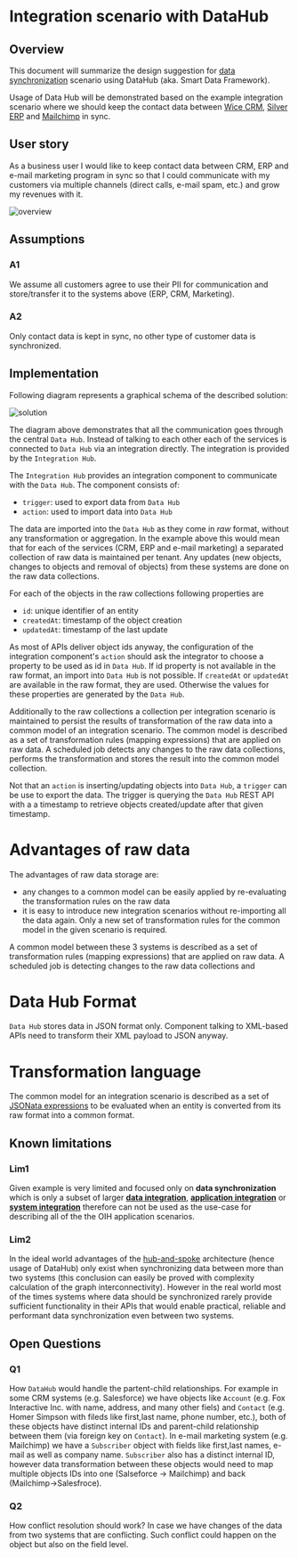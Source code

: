 # Integration scenario with DataHub

## Overview

This document will summarize the design suggestion for [data synchronization](https://en.wikipedia.org/wiki/Data_synchronization)
scenario using DataHub (aka. Smart Data Framework).

Usage of Data Hub will be demonstrated based on the example integration scenario where we should
keep the contact data between [Wice CRM](http://wice.de), [Silver ERP](http://www.silvererp.com/) and
[Mailchimp](https://mailchimp.com) in sync.

## User story

As a business user I would like to keep contact data between CRM, ERP and e-mail marketing program in sync so that
I could communicate with my customers via multiple channels (direct calls, e-mail spam, etc.) and grow my revenues
with it.

![overview](https://github.com/openintegrationhub/architecture/blob/master/SmartDataFramework/Assets/overview.png)

## Assumptions

### A1
We assume all customers agree to use their PII for communication and store/transfer it to the systems above
(ERP, CRM, Marketing).

### A2
Only contact data is kept in sync, no other type of customer data is synchronized.

## Implementation

Following diagram represents a graphical schema of the described solution:

![solution](https://github.com/openintegrationhub/architecture/blob/master/SmartDataFramework/Assets/Solution.png)

The diagram above demonstrates that all the communication goes through the central `Data Hub`. Instead of talking to
each other each of the services is connected to `Data Hub` via an integration directly. The integration is provided
by the `Integration Hub`.

The `Integration Hub` provides an integration component to communicate with the `Data Hub`. The component consists of:

* `trigger`: used to export data from `Data Hub`
* `action`: used to import data into `Data Hub`

The data are imported into the `Data Hub` as they come in *raw* format, without any transformation or aggregation. In
the example above this would mean that for each of the services (CRM, ERP and e-mail marketing) a separated collection
of raw data is maintained per tenant. Any updates (new objects, changes to objects and removal of objects) from these
systems are done on the raw data collections.

For each of the objects in the raw collections following properties are

* `id`: unique identifier of an entity
* `createdAt`: timestamp of the object creation
* `updatedAt`: timestamp of the last update

As most of APIs deliver object ids anyway, the configuration of the integration component's `action` should ask the
integrator to choose a property to be used as id in `Data Hub`. If id property is not available in the raw format,
an import into `Data Hub` is not possible. If `createdAt` or `updatedAt` are available in the raw format, they are used.
Otherwise the values for these properties are generated by the `Data Hub`.

Additionally to the raw collections a collection per integration scenario is maintained to persist the results of
transformation of the raw data into a common model of an integration scenario. The common model is described as a set
of transformation rules (mapping expressions) that are applied on raw data. A scheduled job detects any changes to the
raw data collections, performs the transformation and stores the result into the common model collection.

Not that an `action` is inserting/updating objects into `Data Hub`, a `trigger` can be use to export the data. The
trigger is querying the `Data Hub` REST API with a a timestamp to retrieve objects created/update after that given
timestamp.


# Advantages of raw data

The advantages of raw data storage are:

* any changes to a common model can be easily applied by re-evaluating the transformation rules on the raw data
* it is easy to introduce new integration scenarios without re-importing all the data again. Only a new set of
transformation rules for the common model in the given scenario is required.

A common model between these 3 systems is described as a set of transformation rules (mapping expressions) that are
applied on raw data. A scheduled job is detecting changes to the raw data collections and

# Data Hub Format

`Data Hub` stores data in JSON format only. Component talking to XML-based APIs need to transform their XML payload to
JSON anyway.

# Transformation language

The common model for an integration scenario is described as a set of [JSONata expressions](http://jsonata.org/) to be
evaluated when an entity is converted from its raw format into a common format.

## Known limitations

### Lim1
Given example is very limited and focused only on **data synchronization** which is only a subset of larger
[**data integration**](https://en.wikipedia.org/wiki/Data_integration),
[**application integration**](https://en.wikipedia.org/wiki/Enterprise_application_integration) or
[**system integration**](https://en.wikipedia.org/wiki/System_integration) therefore can not be used
as the use-case for describing all of the the OIH application scenarios.

### Lim2
In the ideal world advantages of the
[hub-and-spoke](https://en.wikipedia.org/wiki/Spoke%E2%80%93hub_distribution_paradigm)
architecture (hence usage of DataHub) only exist when synchronizing data between more than two systems
(this conclusion can easily be proved with complexity calculation of the graph interconnectivity).
However in the real world most of the times systems where data should be synchronized rarely provide
sufficient functionality in their APIs that would enable practical, reliable and performant data synchronization
even between two systems.

## Open Questions

### Q1

How `DataHub` would handle the partent-child relationships. For example in some CRM systems (e.g. Salesforce) we have
objects like `Account` (e.g. Fox Interactive Inc. with name, address, and many other fiels) and `Contact`
(e.g. Homer Simpson with fileds like first,last name, phone number, etc.), both of these objects have distinct internal IDs
and parent-child relationship between them (via foreign key on `Contact`).
In e-mail marketing system (e.g. Mailchimp) we have a `Subscriber` object with
fields like first,last names, e-mail as well as company name. `Subscriber` also has a distinct internal ID, however
data transformation between these objects would need to map multiple objects IDs into one (Salseforce -> Mailchimp) and
back (Mailchimp->Salesfroce).

### Q2

How conflict resolution should work? In case we have changes of the data from two systems that are conflicting.
Such conflict could happen on the object but also on the field level.
